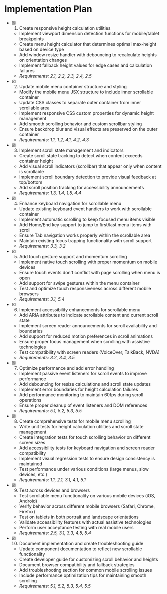 # Implementation Plan

- [x] 1. Create responsive height calculation utilities
  - Implement viewport dimension detection functions for mobile/tablet breakpoints
  - Create menu height calculator that determines optimal max-height based on device type
  - Add window resize handler with debouncing to recalculate heights on orientation changes
  - Implement fallback height values for edge cases and calculation failures
  - _Requirements: 2.1, 2.2, 2.3, 2.4, 2.5_

- [x] 2. Update mobile menu container structure and styling
  - Modify the mobile menu JSX structure to include inner scrollable container
  - Update CSS classes to separate outer container from inner scrollable area
  - Implement responsive CSS custom properties for dynamic height management
  - Add smooth scrolling behavior and custom scrollbar styling
  - Ensure backdrop blur and visual effects are preserved on the outer container
  - _Requirements: 1.1, 1.2, 4.1, 4.2, 4.3_

- [x] 3. Implement scroll state management and indicators
  - Create scroll state tracking to detect when content exceeds container height
  - Add visual scroll indicators (scrollbar) that appear only when content is scrollable
  - Implement scroll boundary detection to provide visual feedback at top/bottom
  - Add scroll position tracking for accessibility announcements
  - _Requirements: 1.3, 1.4, 1.5, 4.4_

- [x] 4. Enhance keyboard navigation for scrollable menu
  - Update existing keyboard event handlers to work with scrollable container
  - Implement automatic scrolling to keep focused menu items visible
  - Add Home/End key support to jump to first/last menu items with scroll
  - Ensure Tab navigation works properly within the scrollable area
  - Maintain existing focus trapping functionality with scroll support
  - _Requirements: 3.3, 3.2_

- [x] 5. Add touch gesture support and momentum scrolling
  - Implement native touch scrolling with proper momentum on mobile devices
  - Ensure touch events don't conflict with page scrolling when menu is open
  - Add support for swipe gestures within the menu container
  - Test and optimize touch responsiveness across different mobile browsers
  - _Requirements: 3.1, 5.4_

- [x] 6. Implement accessibility enhancements for scrollable menu
  - Add ARIA attributes to indicate scrollable content and current scroll state
  - Implement screen reader announcements for scroll availability and boundaries
  - Add support for reduced motion preferences in scroll animations
  - Ensure proper focus management when scrolling with assistive technologies
  - Test compatibility with screen readers (VoiceOver, TalkBack, NVDA)
  - _Requirements: 3.2, 3.4, 3.5_

- [x] 7. Optimize performance and add error handling
  - Implement passive event listeners for scroll events to improve performance
  - Add debouncing for resize calculations and scroll state updates
  - Implement error boundaries for height calculation failures
  - Add performance monitoring to maintain 60fps during scroll operations
  - Ensure proper cleanup of event listeners and DOM references
  - _Requirements: 5.1, 5.2, 5.3, 5.5_

- [x] 8. Create comprehensive tests for mobile menu scrolling
  - Write unit tests for height calculation utilities and scroll state management
  - Create integration tests for touch scrolling behavior on different screen sizes
  - Add accessibility tests for keyboard navigation and screen reader compatibility
  - Implement visual regression tests to ensure design consistency is maintained
  - Test performance under various conditions (large menus, slow devices, etc.)
  - _Requirements: 1.1, 2.1, 3.1, 4.1, 5.1_

- [x] 9. Test across devices and browsers
  - Test scrollable menu functionality on various mobile devices (iOS, Android)
  - Verify behavior across different mobile browsers (Safari, Chrome, Firefox)
  - Test on tablets in both portrait and landscape orientations
  - Validate accessibility features with actual assistive technologies
  - Perform user acceptance testing with real mobile users
  - _Requirements: 2.5, 3.1, 3.3, 4.5, 5.4_

- [x] 10. Document implementation and create troubleshooting guide
  - Update component documentation to reflect new scrollable functionality
  - Create developer guide for customizing scroll behavior and heights
  - Document browser compatibility and fallback strategies
  - Add troubleshooting section for common mobile scrolling issues
  - Include performance optimization tips for maintaining smooth scrolling
  - _Requirements: 5.1, 5.2, 5.3, 5.4, 5.5_